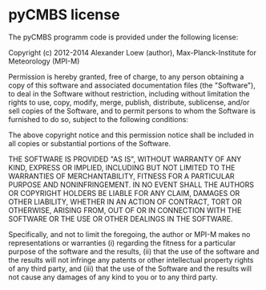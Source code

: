 pyCMBS license
==============

The pyCMBS programm code is provided under the following license:

Copyright (c) 2012-2014 Alexander Loew (author), Max-Planck-Institute for Meteorology (MPI-M)

Permission is hereby granted, free of charge, to any person obtaining a copy
of this software and associated documentation files (the "Software"), to deal
in the Software without restriction, including without limitation the rights
to use, copy, modify, merge, publish, distribute, sublicense, and/or sell
copies of the Software, and to permit persons to whom the Software is
furnished to do so, subject to the following conditions:

The above copyright notice and this permission notice shall be included in all
copies or substantial portions of the Software.

THE SOFTWARE IS PROVIDED "AS IS", WITHOUT WARRANTY OF ANY KIND, EXPRESS OR
IMPLIED, INCLUDING BUT NOT LIMITED TO THE WARRANTIES OF MERCHANTABILITY,
FITNESS FOR A PARTICULAR PURPOSE AND NONINFRINGEMENT. IN NO EVENT SHALL THE
AUTHORS OR COPYRIGHT HOLDERS BE LIABLE FOR ANY CLAIM, DAMAGES OR OTHER
LIABILITY, WHETHER IN AN ACTION OF CONTRACT, TORT OR OTHERWISE, ARISING FROM,
OUT OF OR IN CONNECTION WITH THE SOFTWARE OR THE USE OR OTHER DEALINGS IN THE
SOFTWARE.

Specifically, and not to limit the foregoing, the author or MPI-M makes
no representations or warranties
  (i) regarding the fitness for a particular purpose of the software
      and the results,
 (ii) that the use of the software and the results will not infringe
      any patents or other intellectual property rights of any third party, and
(iii) that the use of the Software and the results will not cause any
      damages of any kind to you or to any third party.


